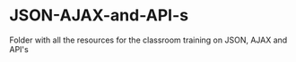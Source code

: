 # JSON-AJAX-and-API-s
Folder with all the resources for the classroom training on JSON, AJAX and API's
